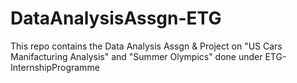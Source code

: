 # DataAnalysisAssgn-ETG
This repo contains the Data Analysis Assgn &amp; Project on "US Cars Manifacturing Analysis" and "Summer Olympics" done under ETG-InternshipProgramme 


